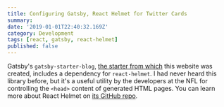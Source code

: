 ```yaml
---
title: Configuring Gatsby, React Helmet for Twitter Cards
summary:
date: '2019-01-01T22:40:32.169Z'
category: Development
tags: [react, gatsby, react-helmet]
published: false
---
```


Gatsby's `gatsby-starter-blog`, [the starter from which](https://github.com/gatsbyjs/gatsby-starter-blog) this website was created, includes a dependency for `react-helmet`. I had never heard this library before, but it's a useful utility by the developers at the NFL for controlling the `<head>` content of generated HTML pages. You can learn more about React Helmet on [its GitHub repo](https://github.com/nfl/react-helmet).
